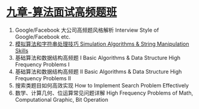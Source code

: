 # [九章-算法面试高频题班](http://www.jiuzhang.com/course/9/)

1. Google/Facebook 大公司高频题风格解析 Interview Style of Google/Facebook etc.
2. [模拟算法和字符串处理技巧 Simulation Algorithms & String Manipulation Skills](/Chapter2)
3. 基础算法和数据结构高频题 I Basic Algorithms & Data Structure High Frequency Problems I
4. 基础算法和数据结构高频题 II Basic Algorithms & Data Structure High Frequency Problems II
5. 搜索类题目如何高效实现 How to Implement Search Problem Effectively
6. 数学、计算几何、位运算常见问题详解 High Frequency Problems of Math, Computational Graphic, Bit Operation
